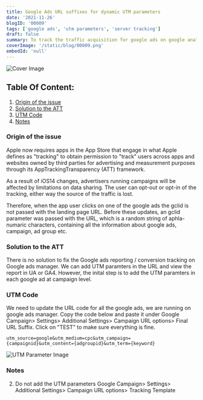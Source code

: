 ```yaml
---
title: Google Ads URL suffixes for dynamic UTM parameters
date: '2021-11-26'
blogID: '00009'
tags: ['google ads', 'utm parameters', 'server tracking']
draft: false
summary: To track the traffic acquisition for google ads on google analytics for iOS14+ users. To track the performance of the google ads in UA or GA4 using traffic acquisition reports
coverImage: '/static/blog/00009.png'
embedId: 'null'
---
```


![Cover Image](/static/blog/00009.png)

## Table Of Content:

1. [Origin of the issue](#origin-of-the-issue)
2. [Solution to the ATT](#solution-to-the-att)
3. [UTM Code](#utm-code)
4. [Notes](#notes)

### Origin of the issue

Apple now requires apps in the App Store that engage in what Apple defines as "tracking" to obtain permission to "track" users across apps and websites owned by third parties for advertising and measurement purposes through its AppTrackingTransparency (ATT) framework.

As a result of iOS14 changes, advertisers running campaigns will be affected by limitations on data sharing. The user can opt-out or opt-in of the tracking, either way the source of the traffic is lost.

Therefore, when the app user clicks on one of the google ads the gclid is not passed with the landing page URL. Before these updates, an gclid parameter was passed with the URL, which is a random string of aphla-numaric characters, containing all the information about google ads, campaign, ad group etc.

### Solution to the ATT

There is no solution to fix the Google ads reporting / conversion tracking on Google ads manager. We can add UTM paramters in the URL and view the report in UA or GA4. However, the inital step is to add the UTM paramters in each google ad at campaign level.

### UTM Code

We need to update the URL code for all the google ads, we are running on google ads manager. Copy the code below and paste it under Google Campaign> Settings> Additional Settings> Campaign URL options> Final URL Suffix. Click on "TEST" to make sure everything is fine.

```
utm_source=google&utm_medium=cpc&utm_campaign={campaignid}&utm_content={adgroupid}&utm_term={keyword}

```

![UTM Parameter Image](/static/blog/00009_1.png)

### Notes

2. Do not add the UTM parameters Google Campaign> Settings> Additional Settings> Campaign URL options> Tracking Template
